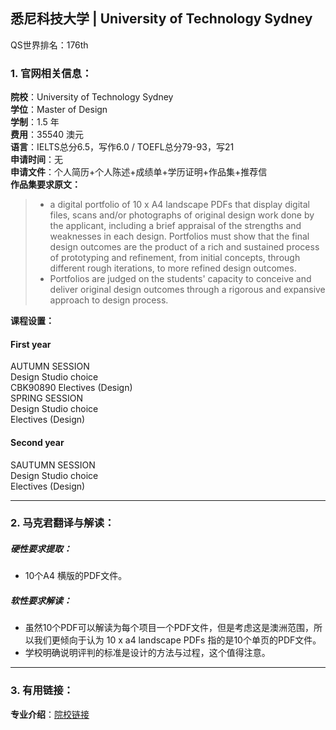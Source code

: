 ## 悉尼科技大学 | University of Technology Sydney

QS世界排名：176th

### 1. 官网相关信息：

**院校**：University of Technology Sydney  
**学位**：Master of Design  
**学制**：1.5 年  
**费用**：35540 澳元  
**语言**：IELTS总分6.5，写作6.0  / TOEFL总分79-93，写21    
**申请时间**：无  
**申请文件**：个人简历+个人陈述+成绩单+学历证明+作品集+推荐信  
**作品集要求原文：**   

> - a digital portfolio of 10 x A4 landscape PDFs that display digital files, scans and/or photographs of original design work done by the applicant, including a brief appraisal of the strengths and weaknesses in each design. Portfolios must show that the final design outcomes are the product of a rich and sustained process of prototyping and refinement, from initial concepts, through different rough iterations, to more refined design outcomes.  
 > - Portfolios are judged on the students' capacity to conceive and deliver original design outcomes through a rigorous and expansive approach to design process.  


**课程设置：**  

#### First year
AUTUMN SESSION  
Design Studio choice  
CBK90890 Electives (Design)  
SPRING SESSION  
Design Studio choice  
Electives (Design)       
#### Second year  
SAUTUMN SESSION  
Design Studio choice  
Electives (Design)   


---


### 2. 马克君翻译与解读：

##### 硬性要求提取：
- 10个A4 横版的PDF文件。

##### 软性要求解读：
- 虽然10个PDF可以解读为每个项目一个PDF文件，但是考虑这是澳洲范围，所以我们更倾向于认为 10 x a4 landscape PDFs 指的是10个单页的PDF文件。  
- 学校明确说明评判的标准是设计的方法与过程，这个值得注意。


---


### 3. 有用链接：

**专业介绍**：[院校链接](https://www.uts.edu.au/future-students/find-a-course/master-design#course-overview)  
